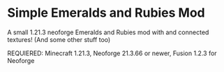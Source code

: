 # Simple Emeralds and Rubies Mod
A small 1.21.3 neoforge Emeralds and Rubies mod with and connected textures! (And some other stuff too)

REQUIERED: Minecraft 1.21.3, Neoforge 21.3.66 or newer, Fusion 1.2.3 for Neoforge
